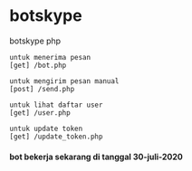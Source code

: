 # botskype
botskype php 
```
untuk menerima pesan 
[get] /bot.php

untuk mengirim pesan manual
[post] /send.php

untuk lihat daftar user 
[get] /user.php

untuk update token 
[get] /update_token.php
```

#### bot bekerja sekarang di tanggal 30-juli-2020
